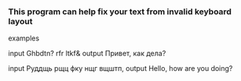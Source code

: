 ### This program can help fix your text from invalid keyboard layout

examples

input Ghbdtn? rfr ltkf& output Привет, как дела?

input Руддщь рщц фку нщг вщштп, output Hello, how are you doing?

